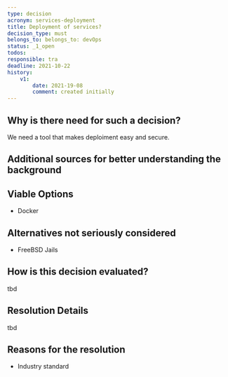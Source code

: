 ```yaml
---
type: decision
acronym: services-deployment
title: Deployment of services?
decision_type: must
belongs_to: belongs_to: devOps
status: _1_open
todos:
responsible: tra
deadline: 2021-10-22
history:
    v1:
        date: 2021-19-08
        comment: created initially
---
```


## Why is there need for such a decision?

We need a tool that makes deploiment easy and secure.

## Additional sources for better understanding the background


## Viable Options

<ul>
<li>Docker</li>
</ul>



## Alternatives not seriously considered

<ul>
<li>FreeBSD Jails</li>
</ul>

## How is this decision evaluated?

tbd


## Resolution Details

tbd

## Reasons for the resolution
<ul>
<li>Industry standard</li>
</ul>